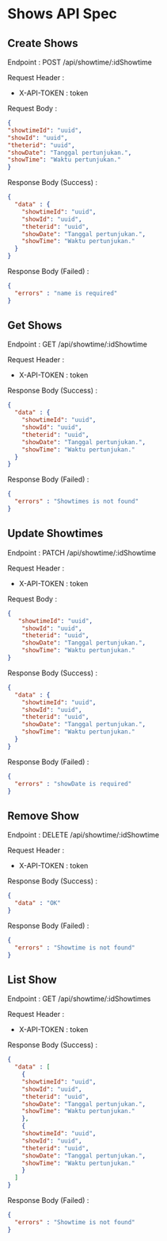 # Shows API Spec

## Create Shows

Endpoint : POST /api/showtime/:idShowtime

Request Header :
- X-API-TOKEN : token

Request Body :

```json
{
"showtimeId": "uuid",
"showId": "uuid",
"theterid": "uuid",
"showDate": "Tanggal pertunjukan.",
"showTime": "Waktu pertunjukan."
}
```

Response Body (Success) : 

```json
{
  "data" : {
    "showtimeId": "uuid",
    "showId": "uuid",
    "theterid": "uuid",
    "showDate": "Tanggal pertunjukan.",
    "showTime": "Waktu pertunjukan."
  }
}
```

Response Body (Failed) : 

```json
{
  "errors" : "name is required"
}
```

## Get Shows

Endpoint : GET /api/showtime/:idShowtime

Request Header :
- X-API-TOKEN : token

Response Body (Success) :

```json
{
  "data" : {
    "showtimeId": "uuid",
    "showId": "uuid",
    "theterid": "uuid",
    "showDate": "Tanggal pertunjukan.",
    "showTime": "Waktu pertunjukan."
  }
}
```

Response Body (Failed) : 

```json
{
  "errors" : "Showtimes is not found"
}
```

## Update Showtimes

Endpoint : PATCH /api/showtime/:idShowtime

Request Header :
- X-API-TOKEN : token

Request Body :

```json
{
   "showtimeId": "uuid",
    "showId": "uuid",
    "theterid": "uuid",
    "showDate": "Tanggal pertunjukan.",
    "showTime": "Waktu pertunjukan."
}
```

Response Body (Success) :

```json
{
  "data" : {
    "showtimeId": "uuid",
    "showId": "uuid",
    "theterid": "uuid",
    "showDate": "Tanggal pertunjukan.",
    "showTime": "Waktu pertunjukan."
  }
}
```

Response Body (Failed) :

```json
{
  "errors" : "showDate is required"
}
```

## Remove Show

Endpoint : DELETE /api/showtime/:idShowtime

Request Header :
- X-API-TOKEN : token

Response Body (Success) :

```json
{
  "data" : "OK"
}
```

Response Body (Failed) :

```json
{
  "errors" : "Showtime is not found"
}
```

## List Show

Endpoint : GET /api/showtime/:idShowtimes

Request Header :
- X-API-TOKEN : token

Response Body (Success) :

```json
{
  "data" : [
    {
    "showtimeId": "uuid",
    "showId": "uuid",
    "theterid": "uuid",
    "showDate": "Tanggal pertunjukan.",
    "showTime": "Waktu pertunjukan."
    },
    {
    "showtimeId": "uuid",
    "showId": "uuid",
    "theterid": "uuid",
    "showDate": "Tanggal pertunjukan.",
    "showTime": "Waktu pertunjukan."
    }
  ]
}
```

Response Body (Failed) :

```json
{
  "errors" : "Showtime is not found"
}
```